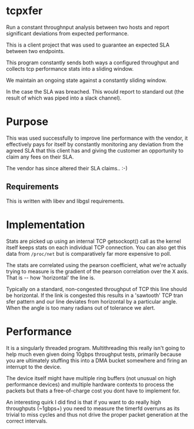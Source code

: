 tcpxfer
=======

Run a constant throughnput analysis between two hosts and report significant deviations from expected performance.

This is a client project that was used to guarantee an expected SLA between two endpoints.

This program constantly sends both ways a configured throughput and collects tcp performance stats into a sliding window.

We maintain an ongoing state against a constantly sliding window.

In the case the SLA was breached. This would report to standard out (the result of which was piped into a slack channel).

# Purpose

This was used successfully to improve line performance with the vendor, it effectively pays for itself by constantly monitoring any deviation from the agreed SLA that this client has and giving the customer an opportunity to claim any fees on their SLA.

The vendor has since altered their SLA claims.. :-)

Requirements
------------

This is written with libev and libgsl requirements.

# Implementation

Stats are picked up using an internal TCP getsockopt() call as the kernel itself keeps stats on each individual TCP connection. You can also get this data from `/proc/net` but is comparatively far more expensive to poll.

The stats are correlated using the pearson coefficient, what we're actually trying to measure is the gradient of the pearson correlation over the X axis. That is -- how 'horizontal' the line is.

Typically on a standard, non-congested throughput of TCP this line should be horizontal. If the link is congested this results in a 'sawtooth' TCP tran
sfer pattern and our line deviates from horizontal by a particular angle. When the angle is too many radians out of tolerance we alert.

# Performance

It is a singularly threaded program. Multithreading this really isn't going to help much even given doing 10gbps throughput tests, primarily because you are ultimately stuffing this into a DMA bucket somewhere and firing an interrupt to the device.

The device itself might have multiple ring buffers (not unusual on high performance devices) and multiple hardware contexts to process the packets but thats a free-of-charge cost you dont have to implement for.

An interesting quirk I did find is that if you want to do really high throughputs (~1gbps+) you need to measure the timerfd overruns as its trivial to miss cycles and thus not drive the proper packet generation at the correct intervals.
